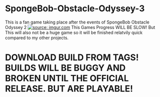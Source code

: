 # SpongeBob-Obstacle-Odyssey-3
This is a fan game taking place after the events of SpongeBob Obstacle Odyssey 2
<a href="https://imgur.com/a/cqB9GeU"><img src="https://i.imgur.com/WldsNkj.png" title="source: imgur.com" /></a>
This Games Progress WILL BE SLOW! But This will also not be a huge game so it will be finished relatvily quick compared to my other projects.

# DOWNLOAD BUILD FROM TAGS! BUILDS WILL BE BUGGY AND BROKEN UNTIL THE OFFICIAL RELEASE. BUT ARE PLAYABLE!
